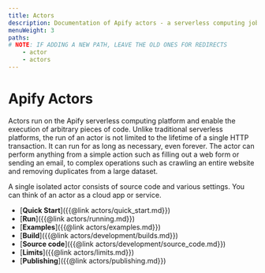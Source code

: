 ```yaml
---
title: Actors
description: Documentation of Apify actors - a serverless computing jobs that enable execution of long-running web scraping and automation tasks in the cloud.
menuWeight: 3
paths: 
# NOTE: IF ADDING A NEW PATH, LEAVE THE OLD ONES FOR REDIRECTS
    - actor
    - actors
---
```

 
# Apify Actors

Actors run on the Apify serverless computing platform and enable the execution of arbitrary pieces of code. Unlike traditional serverless platforms, the run of an actor is not limited to the lifetime of a single HTTP transaction. It can run for as long as necessary, even forever. The actor can perform anything from a simple action such as filling out a web form or sending an email, to complex operations such as crawling an entire website and removing duplicates from a large dataset.

A single isolated actor consists of source code and various settings. You can think of an actor as a cloud app or service.

*   [**Quick Start**]({{@link actors/quick_start.md}})
*   [**Run**]({{@link actors/running.md}})
*   [**Examples**]({{@link actors/examples.md}})
*   [**Build**]({{@link actors/development/builds.md}})
*   [**Source code**]({{@link actors/development/source_code.md}})
*   [**Limits**]({{@link actors/limits.md}})
*   [**Publishing**]({{@link actors/publishing.md}})

